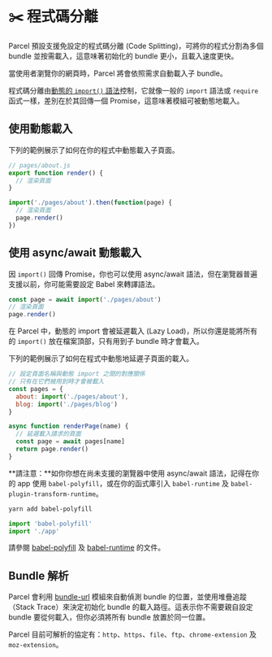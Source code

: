 # ✂️ 程式碼分離

Parcel 預設支援免設定的程式碼分離 \(Code Splitting\)，可將你的程式分割為多個 bundle 並按需載入，這意味著初始化的 bundle 更小，且載入速度更快。

當使用者瀏覽你的網頁時，Parcel 將會依照需求自動載入子 bundle。

程式碼分離由[動態的 `import()` 語法](https://github.com/tc39/proposal-dynamic-import)控制，它就像一般的 `import` 語法或 `require` 函式一樣，差別在於其回傳一個 Promise，這意味著模組可被動態地載入。

## 使用動態載入

下列的範例展示了如何在你的程式中動態載入子頁面。

```javascript
// pages/about.js
export function render() {
  // 渲染頁面
}
```

```javascript
import('./pages/about').then(function(page) {
  // 渲染頁面
  page.render()
})
```

## 使用 async/await 動態載入

因 `import()` 回傳 Promise，你也可以使用 async/await 語法，但在瀏覽器普遍支援以前，你可能需要設定 Babel 來轉譯語法。

```javascript
const page = await import('./pages/about')
// 渲染頁面
page.render()
```

在 Parcel 中，動態的 import 會被延遲載入 \(Lazy Load\)，所以你還是能將所有的 `import()` 放在檔案頂部，只有用到子 bundle 時才會載入。

下列的範例展示了如何在程式中動態地延遲子頁面的載入。

```javascript
// 設定頁面名稱與動態 import 之間的對應關係
// 只有在它們被用到時才會被載入
const pages = {
  about: import('./pages/about'),
  blog: import('./pages/blog')
}

async function renderPage(name) {
  // 延遲載入請求的頁面
  const page = await pages[name]
  return page.render()
}
```

**請注意：**如你你想在尚未支援的瀏覽器中使用 async/await 語法，記得在你的 app 使用 `babel-polyfill`，或在你的函式庫引入 `babel-runtime` 及 `babel-plugin-transform-runtime`。

```bash
yarn add babel-polyfill
```

```javascript
import 'babel-polyfill'
import './app'
```

請參閱 [babel-polyfill](http://babeljs.io/docs/usage/polyfill) 及 [babel-runtime](http://babeljs.io/docs/plugins/transform-runtime) 的文件。

## Bundle 解析

Parcel 會利用 [bundle-url](https://github.com/parcel-bundler/parcel/blob/master/packages/core/parcel-bundler/src/builtins/bundle-url.js) 模組來自動偵測 bundle 的位置，並使用堆疊追蹤（Stack Trace）來決定初始化 bundle 的載入路徑。這表示你不需要親自設定 bundle 要從何載入，但你必須將所有 bundle 放置於同一位置。

Parcel 目前可解析的協定有：`http`、`https`、`file`、`ftp`、`chrome-extension` 及 `moz-extension`。

